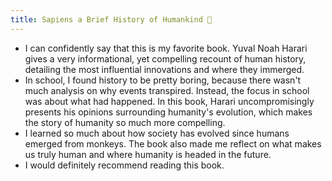 ```yaml
---
title: Sapiens a Brief History of Humankind 🌱
---
```


- I can confidently say that this is my favorite book. Yuval Noah Harari gives a very informational, yet compelling recount of human history, detailing the most influential innovations and where they immerged.
- In school, I found history to be pretty boring, because there wasn't much analysis on why events transpired. Instead, the focus in school was about what had happened. In this book, Harari uncompromisingly presents his opinions surrounding humanity's evolution, which makes the story of humanity so much more compelling.
- I learned so much about how society has evolved since humans emerged from monkeys. The book also made me reflect on what makes us truly human and where humanity is headed in the future.
- I would definitely recommend reading this book.